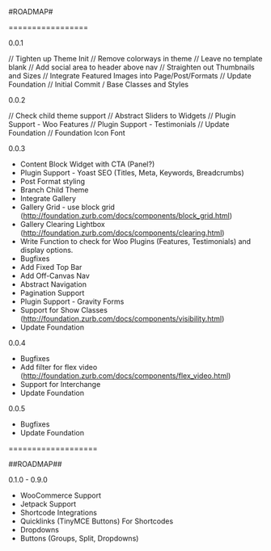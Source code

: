 #ROADMAP#

=================

0.0.1 


// Tighten up Theme Init
// Remove colorways in theme
// Leave no template blank
// Add social area to header above nav
// Straighten out Thumbnails and Sizes
// Integrate Featured Images into Page/Post/Formats
// Update Foundation
// Initial Commit / Base Classes and Styles

0.0.2

// Check child theme support
// Abstract Sliders to Widgets
// Plugin Support - Woo Features
// Plugin Support - Testimonials
// Update Foundation
// Foundation Icon Font

0.0.3

- Content Block Widget with CTA (Panel?)
- Plugin Support - Yoast SEO (Titles, Meta, Keywords, Breadcrumbs)
- Post Format styling
- Branch Child Theme
- Integrate Gallery
- Gallery Grid - use block grid (http://foundation.zurb.com/docs/components/block_grid.html)
- Gallery Clearing Lightbox (http://foundation.zurb.com/docs/components/clearing.html)
- Write Function to check for Woo Plugins (Features, Testimonials) and display options.
- Bugfixes
- Add Fixed Top Bar
- Add Off-Canvas Nav
- Abstract Navigation
- Pagination Support
- Plugin Support - Gravity Forms
- Support for Show Classes (http://foundation.zurb.com/docs/components/visibility.html)
- Update Foundation

0.0.4

- Bugfixes
- Add filter for flex video (http://foundation.zurb.com/docs/components/flex_video.html)
- Support for Interchange
- Update Foundation

0.0.5

- Bugfixes
- Update Foundation

===================

##ROADMAP##

0.1.0 - 0.9.0

- WooCommerce Support
- Jetpack Support
- Shortcode Integrations
- Quicklinks (TinyMCE Buttons) For Shortcodes
- Dropdowns
- Buttons (Groups, Split, Dropdowns)


